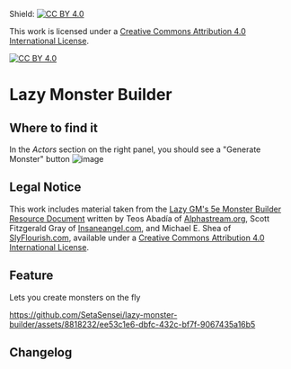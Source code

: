 Shield: [![CC BY 4.0][cc-by-shield]][cc-by]

This work is licensed under a
[Creative Commons Attribution 4.0 International License][cc-by].

[![CC BY 4.0][cc-by-image]][cc-by]

[cc-by]: http://creativecommons.org/licenses/by/4.0/
[cc-by-image]: https://i.creativecommons.org/l/by/4.0/88x31.png
[cc-by-shield]: https://img.shields.io/badge/License-CC%20BY%204.0-lightgrey.svg

# Lazy Monster Builder

## Where to find it

In the *Actors* section on the right panel, you should see a "Generate Monster" button
![image](https://github.com/SetaSensei/lazy-monster-builder/assets/8818232/91047fef-cc19-4080-87af-3599a9115c6e)

## Legal Notice

This work includes material taken from the [Lazy GM's 5e Monster Builder Resource Document](https://slyflourish.com/lazy_5e_monster_building_resource_document.html) written by Teos Abadía of [Alphastream.org](https://alphastream.org/), Scott Fitzgerald Gray of [Insaneangel.com](https://insaneangel.com/), and Michael E. Shea of [SlyFlourish.com](https://slyflourish.com/), available under a [Creative Commons Attribution 4.0 International License](http://creativecommons.org/licenses/by/4.0/).

## Feature

Lets you create monsters on the fly

https://github.com/SetaSensei/lazy-monster-builder/assets/8818232/ee53c1e6-dbfc-432c-bf7f-9067435a16b5

## Changelog
